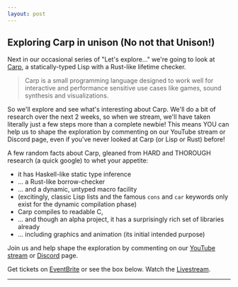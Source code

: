```yaml
---
layout: post
---
```


## Exploring Carp in unison (No not that Unison!)

Next in our occasional series of "Let's explore..." we're going to look at [Carp][Carp], a statically-typed Lisp with a Rust-like lifetime checker.

> Carp is a small programming language designed to work well for interactive and performance sensitive use cases like games,
> sound synthesis and visualizations.

So we'll explore and see what's interesting about Carp. We'll do a bit of research over the next 2 weeks, so when we stream, we'll have taken literally just a few steps more than a complete newbie!
This means YOU can help us to shape the exploration by commenting on our YouTube stream or Discord page, even if you've never looked at
Carp (or Lisp or Rust) before!

A few random facts about Carp, gleaned from HARD and THOROUGH research (a quick google) to whet your appetite:

* it has Haskell-like static type inference
* ... a Rust-like borrow-checker
* ... and a dynamic, untyped macro facility
* (excitingly, classic Lisp lists and the famous `cons` and `car` keywords only exist for the dynamic compilation phase)
* Carp compiles to readable C,
* ... and though an alpha project, it has a surprisingly rich set of libraries already
* ... including graphics and animation (its initial intended purpose)

Join us and help shape the exploration by commenting on our [YouTube stream][Livestream] or [Discord][Discord] page.

Get tickets on [EventBrite][EventBrite] or see the box below. Watch the [Livestream][Livestream].

<!-- begin widget -->
<div id="eventbrite-widget-container-128050164489"></div>
<script src="https://www.eventbrite.co.uk/static/widgets/eb_widgets.js"></script>
<script type="text/javascript">
var exampleCallback = function() {
console.log('Order complete!');
};
window.EBWidgets.createWidget({
// Required
widgetType: 'checkout',
eventId: '128050164489',
iframeContainerId: 'eventbrite-widget-container-128050164489',
// Optional
iframeContainerHeight: 425,  // Widget height in pixels. Defaults to a minimum of 425px if not provided
onOrderComplete: exampleCallback  // Method called when an order has successfully completed
});
</script>
<!-- end widget -->

---

[Livestream]: https://www.youtube.com/watch?v=DkAVO0DJ3xg
[Discord]: https://discord.gg/JExyX9V
[EventBrite]: https://www.eventbrite.co.uk/e/lambdalounge-november-carp-tickets-128050164489
[Carp]: https://github.com/carp-lang/Carp
